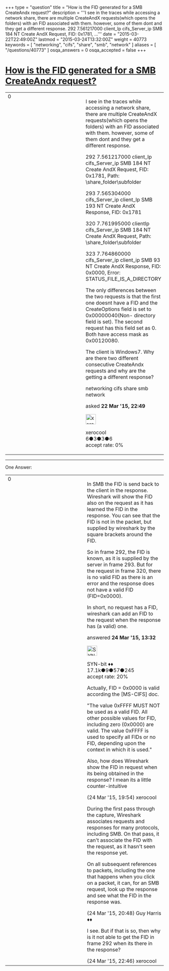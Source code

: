 +++
type = "question"
title = "How is the FID generated for a SMB CreateAndx request?"
description = '''I see in the traces while accessing a network share, there are multiple CreateAndX requests(which opens the folders) with an FID associated with them. however, some of them dont and they get a different response.  292 7.561217000 client_Ip cifs_Server_ip SMB 184 NT Create AndX Request, FID: 0x1781, ...'''
date = "2015-03-22T22:49:00Z"
lastmod = "2015-03-24T13:32:00Z"
weight = 40773
keywords = [ "networking", "cifs", "share", "smb", "network" ]
aliases = [ "/questions/40773" ]
osqa_answers = 0
osqa_accepted = false
+++

<div class="headNormal">

# [How is the FID generated for a SMB CreateAndx request?](/questions/40773/how-is-the-fid-generated-for-a-smb-createandx-request)

</div>

<div id="main-body">

<div id="askform">

<table id="question-table" style="width:100%;"><colgroup><col style="width: 50%" /><col style="width: 50%" /></colgroup><tbody><tr class="odd"><td style="width: 30px; vertical-align: top"><div class="vote-buttons"><div id="post-40773-score" class="post-score" title="current number of votes">0</div><div id="favorite-count" class="favorite-count"></div></div></td><td><div id="item-right"><div class="question-body"><p>I see in the traces while accessing a network share, there are multiple CreateAndX requests(which opens the folders) with an FID associated with them. however, some of them dont and they get a different response.</p><p>292 7.561217000 client_Ip cifs_Server_ip SMB 184 NT Create AndX Request, FID: 0x1781, Path: \share_folder\subfolder</p><p>293 7.565304000 cifs_Server_ip client_Ip SMB 193 NT Create AndX Response, FID: 0x1781</p><p>320 7.761995000 clientIp cifs_Server_ip SMB 184 NT Create AndX Request, Path: \share_folder\subfolder</p><p>323 7.764860000 cifs_Server_ip client_ip SMB 93 NT Create AndX Response, FID: 0x0000, Error: STATUS_FILE_IS_A_DIRECTORY</p><p>The only differences between the two requests is that the first one doesnt have a FID and the CreateOptions field is set to 0x00000040(Non- directory field is set). The second request has this field set as 0. Both have access mask as 0x00120080.</p><p>The client is Windows7. Why are there two different consecutive CreateAndx requests and why are the getting a different response?</p></div><div id="question-tags" class="tags-container tags">networking cifs share smb network</div><div id="question-controls" class="post-controls"></div><div class="post-update-info-container"><div class="post-update-info post-update-info-user"><p>asked <strong>22 Mar '15, 22:49</strong></p><img src="https://secure.gravatar.com/avatar/bc1e7422b9e06f3c3d9d6f68a870c202?s=32&amp;d=identicon&amp;r=g" class="gravatar" width="32" height="32" alt="xerocool&#39;s gravatar image" /><p>xerocool<br />
<span class="score" title="6 reputation points">6</span><span title="3 badges"><span class="badge1">●</span><span class="badgecount">3</span></span><span title="3 badges"><span class="silver">●</span><span class="badgecount">3</span></span><span title="6 badges"><span class="bronze">●</span><span class="badgecount">6</span></span><br />
<span class="accept_rate" title="Rate of the user&#39;s accepted answers">accept rate:</span> <span title="xerocool has no accepted answers">0%</span></p></div></div><div id="comments-container-40773" class="comments-container"></div><div id="comment-tools-40773" class="comment-tools"></div><div class="clear"></div><div id="comment-40773-form-container" class="comment-form-container"></div><div class="clear"></div></div></td></tr></tbody></table>

------------------------------------------------------------------------

<div class="tabBar">

<span id="sort-top"></span>

<div class="headQuestions">

One Answer:

</div>

</div>

<span id="40818"></span>

<div id="answer-container-40818" class="answer">

<table style="width:100%;"><colgroup><col style="width: 50%" /><col style="width: 50%" /></colgroup><tbody><tr class="odd"><td style="width: 30px; vertical-align: top"><div class="vote-buttons"><div id="post-40818-score" class="post-score" title="current number of votes">0</div></div></td><td><div class="item-right"><div class="answer-body"><p>In SMB the FID is send back to the client in the response. Wireshark will show the FID also on the request as it has learned the FID in the response. You can see that the FID is not in the packet, but supplied by wireshark by the square brackets around the FID.</p><p>So in frame 292, the FID is known, as it is supplied by the server in frame 293. But for the request in frame 320, there is no valid FID as there is an error and the response does not have a valid FID (FID=0x0000).</p><p>In short, no request has a FID, wireshark can add an FID to the request when the response has (a valid) one.</p></div><div class="answer-controls post-controls"></div><div class="post-update-info-container"><div class="post-update-info post-update-info-user"><p>answered <strong>24 Mar '15, 13:32</strong></p><img src="https://secure.gravatar.com/avatar/7901a94d8fdd1f9f47cda9a32fcfa177?s=32&amp;d=identicon&amp;r=g" class="gravatar" width="32" height="32" alt="SYN-bit&#39;s gravatar image" /><p>SYN-bit ♦♦<br />
<span class="score" title="17094 reputation points"><span>17.1k</span></span><span title="9 badges"><span class="badge1">●</span><span class="badgecount">9</span></span><span title="57 badges"><span class="silver">●</span><span class="badgecount">57</span></span><span title="245 badges"><span class="bronze">●</span><span class="badgecount">245</span></span><br />
<span class="accept_rate" title="Rate of the user&#39;s accepted answers">accept rate:</span> <span title="SYN-bit has 174 accepted answers">20%</span></p></div></div><div id="comments-container-40818" class="comments-container"><span id="40822"></span><div id="comment-40822" class="comment"><div id="post-40822-score" class="comment-score"></div><div class="comment-text"><p>Actually, FID = 0x0000 is valid according the [MS-CIFS] doc.</p><p>"The value 0xFFFF MUST NOT be used as a valid FID. All other possible values for FID, including zero (0x0000) are valid. The value 0xFFFF is used to specify all FIDs or no FID, depending upon the context in which it is used."</p><p>Also, how does Wireshark show the FID in request when its being obtained in the response? I mean its a little counter-intuitive</p></div><div id="comment-40822-info" class="comment-info"><span class="comment-age">(24 Mar '15, 19:54)</span> xerocool</div></div><span id="40824"></span><div id="comment-40824" class="comment"><div id="post-40824-score" class="comment-score"></div><div class="comment-text"><p>During the first pass through the capture, Wireshark associates requests and responses for many protocols, including SMB. On that pass, it can't associate the FID with the request, as it hasn't seen the response yet.</p><p>On all subsequent references to packets, including the one that happens when you click on a packet, it can, for an SMB request, look up the response and see what the FID in the response was.</p></div><div id="comment-40824-info" class="comment-info"><span class="comment-age">(24 Mar '15, 20:48)</span> Guy Harris ♦♦</div></div><span id="40827"></span><div id="comment-40827" class="comment"><div id="post-40827-score" class="comment-score"></div><div class="comment-text"><p>I see. But if that is so, then why is it not able to get the FID in frame 292 when its there in the response?</p></div><div id="comment-40827-info" class="comment-info"><span class="comment-age">(24 Mar '15, 22:46)</span> xerocool</div></div></div><div id="comment-tools-40818" class="comment-tools"></div><div class="clear"></div><div id="comment-40818-form-container" class="comment-form-container"></div><div class="clear"></div></div></td></tr></tbody></table>

</div>

<div class="paginator-container-left">

</div>

</div>

</div>

